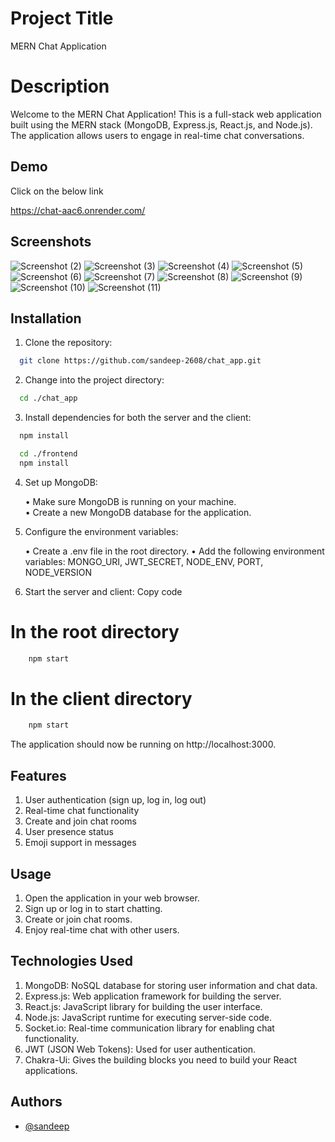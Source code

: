 
# Project Title

MERN Chat Application

# Description

Welcome to the MERN Chat Application! This is a full-stack web application built using the MERN stack (MongoDB, Express.js, React.js, and Node.js). The application allows users to engage in real-time chat conversations.

## Demo

Click on the below link

https://chat-aac6.onrender.com/

## Screenshots
![Screenshot (2)](https://github.com/sandeep-2608/chat_app/assets/86369280/4141234c-a646-46b3-9517-f790a69344fb)
![Screenshot (3)](https://github.com/sandeep-2608/chat_app/assets/86369280/9ea19083-2593-4d3f-b47b-f47c4f1ed5c5)
![Screenshot (4)](https://github.com/sandeep-2608/chat_app/assets/86369280/89c607c3-236d-4563-93fe-feba7690b8a3)
![Screenshot (5)](https://github.com/sandeep-2608/chat_app/assets/86369280/cb27b3ab-b839-48a2-9413-1067eaa32a8c)
![Screenshot (6)](https://github.com/sandeep-2608/chat_app/assets/86369280/4976d547-e9e2-4a16-a91d-edab6c3210ef)
![Screenshot (7)](https://github.com/sandeep-2608/chat_app/assets/86369280/5aacd74a-101d-437d-b4fa-c00486777b71)
![Screenshot (8)](https://github.com/sandeep-2608/chat_app/assets/86369280/0d7910b9-d2c9-4999-a4de-a9ee8aa3e85a)
![Screenshot (9)](https://github.com/sandeep-2608/chat_app/assets/86369280/3fd7c55b-73f4-4a52-8a98-a1e1746b7823)
![Screenshot (10)](https://github.com/sandeep-2608/chat_app/assets/86369280/13d030e8-ce7f-4134-be69-bcd7baa068bc)
![Screenshot (11)](https://github.com/sandeep-2608/chat_app/assets/86369280/a56924a1-bf57-455f-bc1e-1305b4a71901)

## Installation

1. Clone the repository:

```bash
  git clone https://github.com/sandeep-2608/chat_app.git
```
2. Change into the project directory:

```bash
  cd ./chat_app
```
3. Install dependencies for both the server and the client:

```bash
  npm install
```

```bash
  cd ./frontend
  npm install
```
4. Set up MongoDB:
    
    • Make sure MongoDB is running on your machine.    
    • Create a new MongoDB database for the application.

5. Configure the environment variables:

    • Create a .env file in the root directory.
    • Add the following environment variables: MONGO_URI, JWT_SECRET, NODE_ENV, PORT, NODE_VERSION

6. Start the server and client:
    Copy code
  # In the root directory
  ```bash
      npm start
  ```
  # In the client directory
  ``` bash
      npm start
  ```
The application should now be running on http://localhost:3000.

## Features

  1. User authentication (sign up, log in, log out)
  2. Real-time chat functionality
  3. Create and join chat rooms
  4. User presence status
  5. Emoji support in messages


## Usage

  1. Open the application in your web browser.
  2. Sign up or log in to start chatting.
  3. Create or join chat rooms.
  4. Enjoy real-time chat with other users.

## Technologies Used

  1. MongoDB: NoSQL database for storing user information and chat data.
  2. Express.js: Web application framework for building the server.
  3. React.js: JavaScript library for building the user interface.
  4. Node.js: JavaScript runtime for executing server-side code.
  5. Socket.io: Real-time communication library for enabling chat functionality.
  6. JWT (JSON Web Tokens): Used for user authentication.
  7. Chakra-Ui: Gives the building blocks you need to build your React applications.

## Authors

- [@sandeep](https://github.com/sandeep-2608)

